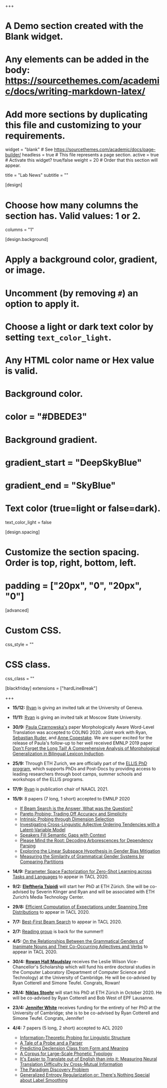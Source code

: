 +++
# A Demo section created with the Blank widget.
# Any elements can be added in the body: https://sourcethemes.com/academic/docs/writing-markdown-latex/
# Add more sections by duplicating this file and customizing to your requirements.

widget = "blank"  # See https://sourcethemes.com/academic/docs/page-builder/
headless = true  # This file represents a page section.
active = true  # Activate this widget? true/false
weight = 20  # Order that this section will appear.

title = "Lab News"
subtitle = ""

[design]
  # Choose how many columns the section has. Valid values: 1 or 2.
  columns = "1"

[design.background]
  # Apply a background color, gradient, or image.
  #   Uncomment (by removing `#`) an option to apply it.
  #   Choose a light or dark text color by setting `text_color_light`.
  #   Any HTML color name or Hex value is valid.

  # Background color.
  # color = "#DBEDE3"
  
  # Background gradient.
  # gradient_start = "DeepSkyBlue"
  # gradient_end = "SkyBlue"
  

  # Text color (true=light or false=dark).
  text_color_light = false

[design.spacing]
  # Customize the section spacing. Order is top, right, bottom, left.
  # padding = ["20px", "0", "20px", "0"]

[advanced]
 # Custom CSS. 
 css_style = ""
 
 # CSS class.
 css_class = ""

[blackfriday]
  extensions = ["hardLineBreak"]

+++
* **15/12:** [Ryan](authors/ryan/) is giving an invited talk at the University of Geneva.

* **11/11:** [Ryan](authors/ryan/) is giving an invited talk at Moscow State University.

* **30/9:** [Paula Czarnowska's](authors/paula/) paper Morphologically Aware Word-Level Translation was accepted to COLING 2020. Joint work with Ryan, [Sebastian Ruder](https://ruder.io/), and [Anne Copestake](https://www.cl.cam.ac.uk/~aac10/). We are super excited for the release of Paula's follow-up to her well received EMNLP 2019 paper [Don't Forget the Long Tail! A Comprehensive Analysis of Morphological Generalization in Bilingual Lexicon Induction](https://arxiv.org/abs/1909.02855).

* **25/9:** Through ETH Zurich, we are officially part of the [ELLIS PhD program](https://ellis.eu/phd-postdoc), which supports PhDs and Post-Docs by providing access to leading researchers through boot camps, summer schools and workshops of the ELLIS programs.

* **17/9:** [Ryan](authors/ryan/) is publication chair of NAACL 2021.

* **15/9:** 8 papers (7 long, 1 short) accepted to EMNLP 2020
  - [If Beam Search is the Answer, What was the Question?](publication/meisteral-emnlp-20/)
  - [Pareto Probing: Trading Off Accuracy and Simplicity](publication/pimentelal-emnlp-20/)
  - [Intrinsic Probing through Dimension Selection](publication/hennigenal-emnlp-20/)
  - [Investigating Cross-Linguistic Adjective Ordering Tendencies with a Latent-Variable Model](publication/leungal-emnlp-20/)
  - [Speakers Fill Semantic Gaps with Context](publication/pimentel-2-al-emnlp-20/)
  - [Please Mind the Root: Decoding Arborescences for Dependency Parsing](publication/zmigrodal-emnlp-20/)
  - [Exploring the Linear Subspace Hypothesis in Gender Bias Mitigation](publication/palomocotterell-emnlp-20/)
  - [Measuring the Similarity of Grammatical Gender Systems by Comparing Partitions](publication/mccarthyal-emnlp-20)

* **14/9:** [Parameter Space Factorization for Zero-Shot Learning across Tasks and Languages](publication/pontial-tacl-20/) to appear in TACL 2020.

* **9/2:** **[Eleftheria Tsipidi](authors/eleftheria/)** will start her PhD at ETH Zürich. She will be co-advised by Severin Klinger and Ryan and will be associated with ETH Zurich’s Media Technology Center.

* **29/8:** [Efficient Computation of Expectations under Spanning Tree Distributions](publication/zmigrodal-tacl-20/) to appear in TACL 2020.

* **7/7:** [Best-First Beam Search](publication/meisteral-tacl-20/) to appear in TACL 2020.

* **2/7:** [Reading group](#readinggroup) is back for the summer!!

* **4/5:** [On the Relationships Between the Grammatical Genders of Inanimate Nouns and Their Co-Occurring Adjectives and Verbs](publication/williamsal-tacl-20/) to appear in TACL 2020.

* **30/4:** **[Rowan Hall Maudslay](authors/rowan/)** receives the Leslie Wilson Vice-Chancellor's Scholarship which will fund his entire doctoral studies in the Computer Laboratory (Department of Computer Science and Technology) at the University of Cambridge. He will be co-advised by Ryan Cotterell and Simone Teufel. Congrats, Rowan!

* **28/4:** **[Niklas Stoehr](authors/niklas/)** will start his PhD at ETH Zürich in October 2020. He will be co-advised by Ryan Cotterell and Bob West of EPF Lausanne.  

* **23/4:** **[Jennifer White](authors/jen/)** receives funding for the entirety of her PhD at the University of Cambridge; she is to be co-advised by Ryan Cotterell and Simone Teufel. Congrats, Jennifer!

* **4/4:** 7 papers (5 long, 2 short) accepted to ACL 2020
  - [Information-Theoretic Probing for Linguistic Structure](publication/pimentelal-acl-20/)
  - [A Tale of a Probe and a Parser](publication/hall-maudslayal-acl-20/)
  - [Predicting Declension Class from Form and Meaning](publication/williamsal-acl-20/)
  - [A Corpus for Large-Scale Phonetic Typology](publication/saleskyal-acl-20/)
  - [It's Easier to Translate out of English than into it: Measuring Neural Translation Difficulty by Cross-Mutual Information](publication/bugliarelloal-acl-20/)
  - [The Paradigm Discovery Problem](publication/erdmannal-acl-20/)
  - [Generalized Entropy Regularization or: There's Nothing Special about Label Smoothing](publication/meisteral-acl-20/)
